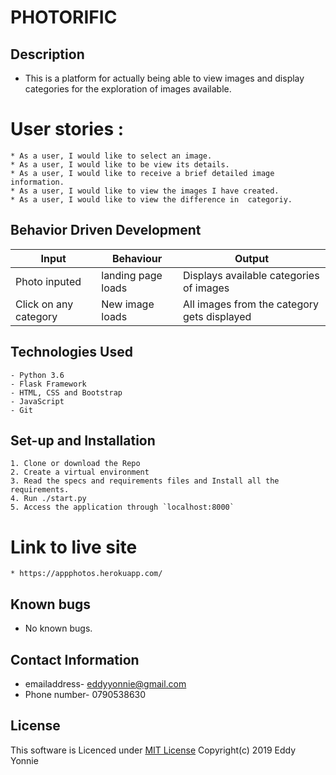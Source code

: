 # PHOTORIFIC
## Description
* This is a platform  for actually being able to view images and display categories for the exploration of images available.

# User stories :
    * As a user, I would like to select an image.
    * As a user, I would like to be view its details.
    * As a user, I would like to receive a brief detailed image information.
    * As a user, I would like to view the images I have created.
    * As a user, I would like to view the difference in  categoriy.


## Behavior Driven Development
| Input               | Behaviour                         | Output                        |
| ------------------- | ------------------ | ------------------------------------------|
| Photo inputed       | landing page loads | Displays available categories of images   |
| Click on any category| New image  loads | All images from the category gets displayed|


## Technologies Used
    - Python 3.6
    - Flask Framework
    - HTML, CSS and Bootstrap
    - JavaScript
    - Git


## Set-up and Installation
    1. Clone or download the Repo
    2. Create a virtual environment
    3. Read the specs and requirements files and Install all the requirements.
    4. Run ./start.py
    5. Access the application through `localhost:8000`

# Link to live site
    * https://appphotos.herokuapp.com/

## Known bugs
* No  known bugs.

## Contact Information
* emailaddress- eddyyonnie@gmail.com
* Phone number- 0790538630
 
 ## License

This software is Licenced under [MIT License](LICENSE)
Copyright(c) 2019 Eddy Yonnie